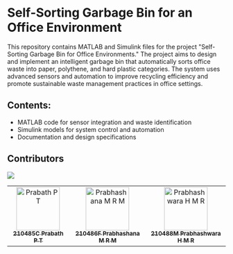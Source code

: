 # Self-Sorting Garbage Bin for an Office Environment

This repository contains MATLAB and Simulink files for the project "Self-Sorting Garbage Bin for Office Environments." The project aims to design and implement an intelligent garbage bin that automatically sorts office waste into paper, polythene, and hard plastic categories. The system uses advanced sensors and automation to improve recycling efficiency and promote sustainable waste management practices in office settings.

## Contents:
<ul>
  <li>MATLAB code for sensor integration and waste identification</li>
  <li>Simulink models for system control and automation</li>
  <li>Documentation and design specifications</li>
</ul>

## Contributors
<a href="https://github.com/MalithaPrabhashana/self-sorting-garbage-bin/graphs/contributors">
  <img src="https://contrib.rocks/image?repo=MalithaPrabhashana/self-sorting-garbage-bin" />
</a>

<table>
  <tr>
    <td align="center">
      <a href="https://github.com/TharinduPrabath2001">
        <img src="https://github.com/TharinduPrabath2001.png" width="100px;" alt="Prabath P T"/>
        <br />
        <sub><b>210485C Prabath P T</b></sub>
      </a>
    </td>
    <td align="center">
      <a href="https://github.com/prabhashanamrm">
        <img src="https://github.com/prabhashanamrm.png" width="100px;" alt="Prabhashana M R M"/>
        <br />
        <sub><b>210486F Prabhashana M R M</b></sub>
      </a>
    </td>
    <td align="center">
      <a href="https://github.com/prabhashwarahmr">
        <img src="https://github.com/prabhashwarahmr.png" width="100px;" alt="Prabhashwara H M R"/>
        <br />
        <sub><b>210488M Prabhashwara H M R</b></sub>
      </a>
    </td>
  </tr>
</table>
